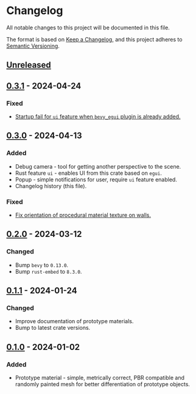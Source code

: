 # Changelog

All notable changes to this project will be documented in this file.

The format is based on [Keep a Changelog](https://keepachangelog.com/en/1.1.0/),
and this project adheres to [Semantic Versioning](https://semver.org/spec/v2.0.0.html).

## [Unreleased]

## [0.3.1] - 2024-04-24

### Fixed

- [Startup fail for `ui` feature when `bevy_egui` plugin is already added.](https://github.com/Vixenka/bevy_dev/pull/3)

## [0.3.0] - 2024-04-13

### Added

- Debug camera - tool for getting another perspective to the scene.
- Rust feature `ui` - enables UI from this crate based on `egui`.
- Popup - simple notifications for user, require `ui` feature enabled.
- Changelog history (this file).

### Fixed

- [Fix orientation of procedural material texture on walls.](https://github.com/Vixenka/bevy_dev/issues/2)

## [0.2.0] - 2024-03-12

### Changed

- Bump `bevy` to `0.13.0`.
- Bump `rust-embed` to `8.3.0`.

## [0.1.1] - 2024-01-24

### Changed

- Improve documentation of prototype materials.
- Bump to latest crate versions.

## [0.1.0] - 2024-01-02

### Added

- Prototype material - simple, metrically correct, PBR compatible and randomly painted mesh for better differentiation of prototype objects.

[unreleased]: https://github.com/Vixenka/bevy_dev/compare/v0.3.1...HEAD
[0.3.1]: https://github.com/Vixenka/bevy_dev/compare/v0.3.0...v0.3.1
[0.3.0]: https://github.com/Vixenka/bevy_dev/compare/v0.2.0...v0.3.0
[0.2.0]: https://github.com/Vixenka/bevy_dev/compare/v0.1.1...v0.2.0
[0.1.1]: https://github.com/Vixenka/bevy_dev/compare/v0.1.0...v0.1.1
[0.1.0]: https://github.com/Vixenka/bevy_dev/releases/tag/v0.1.0
